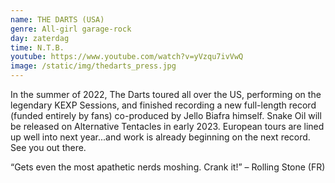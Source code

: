 ```yaml
---
name: THE DARTS (USA)
genre: All-girl garage-rock
day: zaterdag
time: N.T.B.
youtube: https://www.youtube.com/watch?v=yVzqu7ivVwQ
image: /static/img/thedarts_press.jpg
---
```

<!--StartFragment-->

In the summer of 2022, The Darts toured all over the US, performing on the legendary KEXP Sessions, and finished recording a new full-length record (funded entirely by fans) co-produced by Jello Biafra himself. Snake Oil will be released on Alternative Tentacles in early 2023. European tours are lined up well into next year...and work is already beginning on the next record. See you out there.

“Gets even the most apathetic nerds moshing. Crank it!” – Rolling Stone (FR) 

<!--EndFragment-->